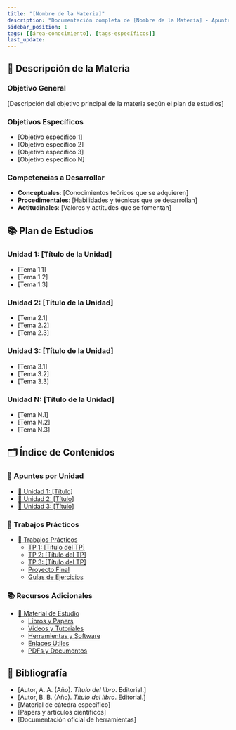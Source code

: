 ```yaml
---
title: "[Nombre de la Materia]"
description: "Documentación completa de [Nombre de la Materia] - Apuntes, trabajos prácticos, exámenes y recursos"
sidebar_position: 1
tags: [[área-conocimiento], [tags-específicos]]
last_update:
---
```


## 📖 Descripción de la Materia

### Objetivo General

[Descripción del objetivo principal de la materia según el plan de estudios]

### Objetivos Específicos

- [Objetivo específico 1]
- [Objetivo específico 2]
- [Objetivo específico 3]
- [Objetivo específico N]

### Competencias a Desarrollar

- **Conceptuales**: [Conocimientos teóricos que se adquieren]
- **Procedimentales**: [Habilidades y técnicas que se desarrollan]
- **Actitudinales**: [Valores y actitudes que se fomentan]

## 📚 Plan de Estudios

### Unidad 1: [Título de la Unidad]

- [Tema 1.1]
- [Tema 1.2]
- [Tema 1.3]

### Unidad 2: [Título de la Unidad]

- [Tema 2.1]
- [Tema 2.2]
- [Tema 2.3]

### Unidad 3: [Título de la Unidad]

- [Tema 3.1]
- [Tema 3.2]
- [Tema 3.3]

### Unidad N: [Título de la Unidad]

- [Tema N.1]
- [Tema N.2]
- [Tema N.3]

## 🗂️ Índice de Contenidos

### 📝 Apuntes por Unidad

- [📁 Unidad 1: [Título]](./apuntes/unidad-01.md)
- [📁 Unidad 2: [Título]](./apuntes/unidad-02.md)
- [📁 Unidad 3: [Título]](./apuntes/unidad-03.md)

### 🔧 Trabajos Prácticos

- [📁 Trabajos Prácticos](./practicos/)
  - [TP 1: [Título del TP]](./practicos/tp-01.md)
  - [TP 2: [Título del TP]](./practicos/tp-02.md)
  - [TP 3: [Título del TP]](./practicos/tp-03.md)
  - [Proyecto Final](./practicos/proyecto-final.md)
  - [Guías de Ejercicios](./practicos/guias-ejercicios/)

### 📚 Recursos Adicionales

- [📁 Material de Estudio](./recursos/)
  - [Libros y Papers](./recursos/bibliografia.md)
  - [Videos y Tutoriales](./recursos/multimedia.md)
  - [Herramientas y Software](./recursos/herramientas.md)
  - [Enlaces Útiles](./recursos/enlaces.md)
  - [PDFs y Documentos](./recursos/documentos/)

## 📖 Bibliografía

- [Autor, A. A. (Año). *Título del libro*. Editorial.]
- [Autor, B. B. (Año). *Título del libro*. Editorial.]
- [Material de cátedra específico]
- [Papers y artículos científicos]
- [Documentación oficial de herramientas]
